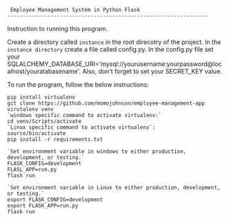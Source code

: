 
     Employee Management System in Python Flask
    ----------------------------------------------------------------- 
Instruction to running this program.

Create a directory called `instance` in the root direcotry of the project. In the `instance directory` create a file called config.py. In the config.py file set your SQLALCHEMY_DATABASE_URI='mysql://yourusername:yourpassword@localhost/youratabasename'. Also, don't forget to set your SECRET_KEY value.

To run the program, follow the below instructions:
```
pip install virtualenv
git clone https://github.com/momojohnson/employee-management-app
virutalenv venv
`windows specific command to activate virtualenv:` 
cd venv/Scripts/activate 
`Linux specific command to activate virtualenv`: 
source/bin/activate
pip install -r requirements.txt 

`Set environment variable in windows to either production, development, or testing.`
FLASK_CONFIG=development
FLASL_APP=run.py
flash run

`Set environment variable in Linux to either production, development, or testing.`
export FLASK_CONFIG=development
export FLASK_APP=run.py 
flask run 
```





